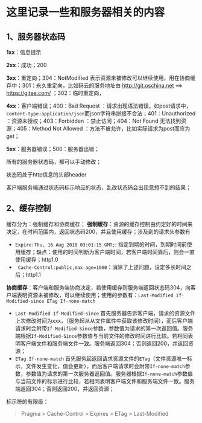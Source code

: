 # 这里记录一些和服务器相关的内容

## 1、服务器状态码

**1xx**：信息提示

**2xx**：成功；200

**3xx**：重定向；304：NotModified 表示资源未被修改可以继续使用，用在协商缓存中；301：永久重定向，比如码云的服务地址由 http://git.oschina.net ==>  https://gitee.com/ ；302：临时重定向，

**4xx**：客户端错误；400：Bad Request ：请求出现语法错误，如post请求中，`content-type:application/json`而json字符串拼接不合法；401：Unauthorized ：资源未授权；403：Forbidden ：禁止访问；404：Not Found 无法找到资源；405：Method Not Allowed ：方法不被允许，比如实际请求为post而应为get；

**5xx**：服务器错误；500：服务器出错；

所有的服务器状态码，都可以手动修改；

状态码处于http信息的头部header

客户端服务端通过状态码标示响应的状态，乱改状态码会出现意想不到的结果；

## 2、缓存控制

缓存分为：强制缓存和协商缓存；
**强制缓存**：资源的缓存控制由约定好的时间来决定，在时间范围内，返回状态码200，并且使用缓存；涉及到的请求头参数有
* `Expire:Thu, 16 Aug 2018 03:01:15 GMT;`: 指定到期的时间，到期时间前使用缓存；缺点：使用的时间判断为客户端时间，若客户端时间靠后，则会一直使用缓存；http1.0
* ` Cache-Control:public,max-age=1000`：消除了上述问题，设定多长时间之后；http1.1

**协商缓存**：客户端和服务端协商决定，若使用缓存则服务端返回状态码304，向客户端表明资源未被修改，可以继续使用；使用的参数有：`Last-Modified If-Modified-since ETag If-none-match`

* `Last-Modified If-Modified-since` 首先服务器告诉客户端，请求的资源文件上次修改时间为xxx，（服务起从从文件属性中获取该修改时间），而后客户端请求时会附带`If-Modified-Since`参数，参数值为请求的第一次返回值。服务端根据`If-Modified-Since`参数值与当前文件的修改时间进行比较。若相同表明客户端文件和服务端文件一致。服务端返回304；否则返回200，并返回资源；
* `ETag If-none-match` 首先服务起返回请求资源文件的`ETag`（文件资源唯一标示，文件发生变化，值会更新），而后客户端请求时会附带`If-none-match`参数，参数值为请求的第一次服务器返回值。服务器根据`If-none-match`参数值与当前文件的标示进行比较，若相同表明客户端文件和服务端文件一致。服务端返回304；否则返回200，并返回资源；

标示符的有限级：

>  Pragma > Cache-Control > Expires > ETag > Last-Modified 